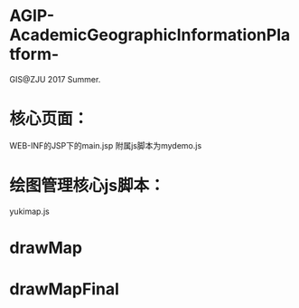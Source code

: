 # AGIP-AcademicGeographicInformationPlatform-
GIS@ZJU 2017 Summer.
# 核心页面：
  WEB-INF的JSP下的main.jsp
  附属js脚本为mydemo.js
# 绘图管理核心js脚本：
  yukimap.js
# drawMap
# drawMapFinal
